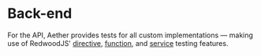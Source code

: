 # Back-end

For the API, Aether provides tests for all custom implementations — making use of RedwoodJS' [directive](https://redwoodjs.com/docs/testing#testing-graphql-directives), [function](https://redwoodjs.com/docs/testing#testing-functions), and [service](https://redwoodjs.com/docs/testing#testing-services) testing features.
